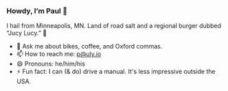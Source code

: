 ### Howdy, I&rsquo;m Paul 👋

I hail from Minneapolis, MN. Land of road salt and a regional burger dubbed &ldquo;Jucy Lucy.&rdquo; 🍔

- 💬 Ask me about bikes, coffee, and Oxford commas.
- 📫 How to reach me: p@uly.io
- 😄 Pronouns: he/him/his
- ⚡ Fun fact: I can (& do) drive a manual. It's less impressive outside the USA.

<!--
**Pinjasaur/Pinjasaur** is a ✨ _special_ ✨ repository because its `README.md` (this file) appears on your GitHub profile.

Here are some ideas to get you started:

- 🔭 I’m currently working on ...
- 🌱 I’m currently learning ...
- 👯 I’m looking to collaborate on ...
- 🤔 I’m looking for help with ...
- 💬 Ask me about ...
- 📫 How to reach me: ...
- 😄 Pronouns: ...
- ⚡ Fun fact: ...
-->
